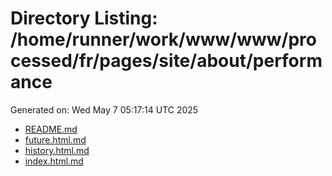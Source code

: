 # Directory Listing: /home/runner/work/www/www/processed/fr/pages/site/about/performance
Generated on: Wed May  7 05:17:14 UTC 2025

- [README.md](README.md)
- [future.html.md](future.html.md)
- [history.html.md](history.html.md)
- [index.html.md](index.html.md)
